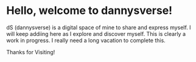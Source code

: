 # Hello, welcome to dannysverse!
dS (dannysverse) is a digital space of mine to share and express myself. I will keep addiing here as I explore and discover myself. This is clearly a work in progress. I really need a long vacation to complete this.

Thanks for Visiting!
